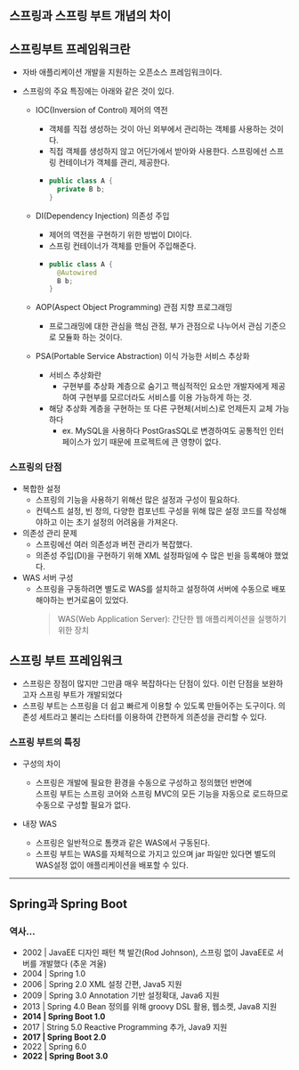 ## 스프링과 스프링 부트 개념의 차이

## 스프링부트 프레임워크란

- 자바 애플리케이션 개발을 지원하는 오픈소스 프레임워크이다.
- 스프링의 주요 특징에는 아래와 같은 것이 있다.

  - IOC(Inversion of Control) 제어의 역전

    - 객체를 직접 생성하는 것이 아닌 외부에서 관리하는 객체를 사용하는 것이다.
    - 직접 객체를 생성하지 않고 어딘가에서 받아와 사용한다. 스프링에선 스프링 컨테이너가 객체를 관리, 제공한다.
    - ```java
      public class A {
        private B b;
      }
      ```

  - DI(Dependency Injection) 의존성 주입
    - 제어의 역전을 구현하기 위한 방법이 DI이다.
    - 스프링 컨테이너가 객체를 만들어 주입해준다.
    - ```java
      public class A {
        @Autowired
        B b;
      }
      ```
  - AOP(Aspect Object Programming) 관점 지향 프로그래밍
    - 프로그래밍에 대한 관심을 핵심 관점, 부가 관점으로 나누어서 관심 기준으로 모듈화 하는 것이다.
  - PSA(Portable Service Abstraction) 이식 가능한 서비스 추상화
    - 서비스 추상화란
      - 구현부를 추상화 계층으로 숨기고 핵심적적인 요소만 개발자에게 제공하여 구현부를 모르더라도 서비스를 이용 가능하게 하는 것.
    - 해당 추상화 계층을 구현하는 또 다른 구현체(서비스)로 언제든지 교체 가능하다
      - ex. MySQL을 사용하다 PostGrasSQL로 변경하여도 공통적인 인터페이스가 있기 때문에 프로젝트에 큰 영향이 없다.

### 스프링의 단점

- 복합한 설정
  - 스프링의 기능을 사용하기 위해선 많은 설정과 구성이 필요하다.
  - 컨텍스트 설정, 빈 정의, 다양한 컴포넌트 구성을 위해 많은 설정 코드를 작성해야하고 이는 초기 설정의 어려움을 가져온다.
- 의존성 관리 문제
  - 스프링에선 여러 의존성과 버전 관리가 복잡했다.
  - 의존성 주입(DI)을 구현하기 위해 XML 설정파일에 수 많은 빈을 등록해야 했었다.
- WAS 서버 구성
  - 스프링을 구동하려면 별도로 WAS를 설치하고 설정하여 서버에 수동으로 배포해야하는 번거로움이 있었다.
    > WAS(Web Application Server): 간단한 웹 애플리케이션을 실행하기 위한 장치

## 스프링 부트 프레임워크

- 스프링은 장점이 많지만 그만큼 매우 복잡하다는 단점이 있다. 이런 단점을 보완하고자 스프링 부트가 개발되었다
- 스프링 부트는 스프링을 더 쉽고 빠르게 이용할 수 있도록 만들어주는 도구이다. 의존성 세트라고 불리는 스타터를 이용하여 간편하게 의존성을 관리할 수 있다.

### 스프링 부트의 특징

- 구성의 차이

  - 스프링은 개발에 필요한 환경을 수동으로 구성하고 정의했던 반면에  
    스프링 부트는 스프링 코어와 스프링 MVC의 모든 기능을 자동으로 로드하므로 수동으로 구성할 필요가 없다.

- 내장 WAS
  - 스프링은 일반적으로 톰캣과 같은 WAS에서 구동된다.
  - 스프링 부트는 WAS를 자체적으로 가지고 있으며 jar 파일만 있다면 별도의 WAS설정 없이 애플리케이션을 배포할 수 있다.

---

## Spring과 Spring Boot

### 역사...

- 2002 | JavaEE 디자인 패턴 책 발간(Rod Johnson), 스프링 없이 JavaEE로 서버를 개발했다 (추운 겨울)
- 2004 | Spring 1.0
- 2006 | Spring 2.0 XML 설정 간편, Java5 지원
- 2009 | Spring 3.0 Annotation 기반 설정확대, Java6 지원
- 2013 | Spring 4.0 Bean 정의를 위해 groovy DSL 활용, 웹소켓, Java8 지원
- **2014 | Spring Boot 1.0**
- 2017 | String 5.0 Reactive Programming 추가, Java9 지원
- **2017 | Spring Boot 2.0**
- 2022 | Spring 6.0
- **2022 | Spring Boot 3.0**
